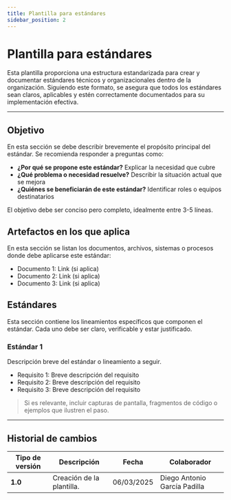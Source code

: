 ```yaml
---
title: Plantilla para estándares
sidebar_position: 2
---
```


# Plantilla para estándares

Esta plantilla proporciona una estructura estandarizada para crear y documentar estándares técnicos y organizacionales dentro de la organización. Siguiendo este formato, se asegura que todos los estándares sean claros, aplicables y estén correctamente documentados para su implementación efectiva.

---

## Objetivo

En esta sección se debe describir brevemente el propósito principal del estándar. Se recomienda responder a preguntas como:
- **¿Por qué se propone este estándar?** Explicar la necesidad que cubre
- **¿Qué problema o necesidad resuelve?** Describir la situación actual que se mejora
- **¿Quiénes se beneficiarán de este estándar?** Identificar roles o equipos destinatarios

El objetivo debe ser conciso pero completo, idealmente entre 3-5 líneas.

## Artefactos en los que aplica

En esta sección se listan los documentos, archivos, sistemas o procesos donde debe aplicarse este estándar:

* Documento 1: Link (si aplica)
* Documento 2: Link (si aplica)
* Documento 3: Link (si aplica)

## Estándares

Esta sección contiene los lineamientos específicos que componen el estándar. Cada uno debe ser claro, verificable y estar justificado.

### Estándar 1

Descripción breve del estándar o lineamiento a seguir.

- Requisito 1: Breve descripción del requisito
- Requisito 2: Breve descripción del requisito
- Requisito 3: Breve descripción del requisito

> Si es relevante, incluir capturas de pantalla, fragmentos de código o ejemplos que ilustren el paso.

---

## Historial de cambios

| **Tipo de versión** | **Descripción**           | **Fecha**  | **Colaborador**              |
| ------------------- | ------------------------- | ---------- | ---------------------------- |
| **1.0**             | Creación de la plantilla. | 06/03/2025 | Diego Antonio García Padilla |
